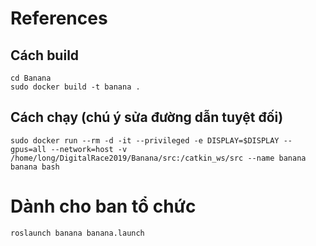 # References

## Cách build

```
cd Banana
sudo docker build -t banana .
```

## Cách chạy (chú ý sửa đường dẫn tuyệt đối)


```
sudo docker run --rm -d -it --privileged -e DISPLAY=$DISPLAY --gpus=all --network=host -v /home/long/DigitalRace2019/Banana/src:/catkin_ws/src --name banana banana bash
```

# Dành cho ban tổ chức 
```
roslaunch banana banana.launch
```


